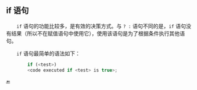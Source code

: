 ## if 语句

&emsp;&emsp;`if` 语句的功能比较多，是有效的决策方式。与 `? :` 语句不同的是，`if` 语句没有结果（所以不在赋值语句中使用它），使用该语句是为了根据条件执行其他语句。

&emsp;&emsp;`if` 语句最简单的语法如下：

```javascript
        if (<test>)
        <code executed if <test> is true>;
```



🔚